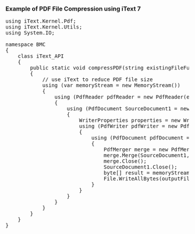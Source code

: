 ### Example of PDF File Compression using iText 7

<pre>
using iText.Kernel.Pdf;
using iText.Kernel.Utils;
using System.IO;

namespace BMC
{
    class iText_API
    {        
        public static void compressPDF(string existingFileFullPath, string outputFileFullPath)
        {
            // use iText to reduce PDF file size
            using (var memoryStream = new MemoryStream())
            {
                using (PdfReader pdfReader = new PdfReader(existingFileFullPath))
                {
                    using (PdfDocument SourceDocument1 = new PdfDocument(pdfReader))
                    {
                        WriterProperties properties = new WriterProperties().SetCompressionLevel(CompressionConstants.BEST_COMPRESSION);
                        using (PdfWriter pdfWriter = new PdfWriter(memoryStream, properties))
                        {
                            using (PdfDocument pdfDocument = new PdfDocument(pdfWriter))
                            {
                                PdfMerger merge = new PdfMerger(pdfDocument);
                                merge.Merge(SourceDocument1, 1, SourceDocument1.GetNumberOfPages());
                                merge.Close();
                                SourceDocument1.Close();
                                byte[] result = memoryStream.ToArray();
                                File.WriteAllBytes(outputFileFullPath, result);
                            }
                        }
                    }
                }
            }
        }
    }
}
</pre>

